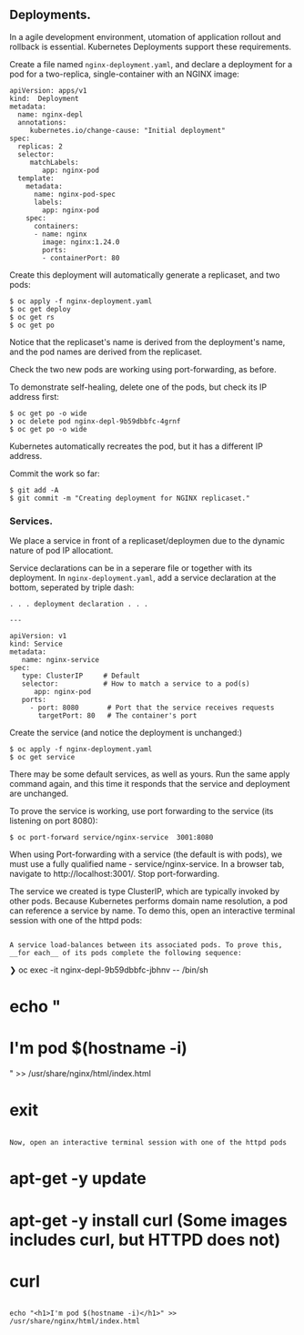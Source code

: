 ## Deployments.

In a agile development environment, utomation of application rollout and rollback is essential. Kubernetes Deployments support these requirements.

Create a file named `nginx-deployment.yaml`, and declare a deployment for a pod for a two-replica, single-container with an NGINX image:
~~~
apiVersion: apps/v1
kind:  Deployment
metadata:
  name: nginx-depl
  annotations:
     kubernetes.io/change-cause: "Initial deployment"
spec:
  replicas: 2
  selector:
     matchLabels:
        app: nginx-pod
  template:
    metadata:
      name: nginx-pod-spec
      labels:
        app: nginx-pod
    spec:
      containers:
      - name: nginx
        image: nginx:1.24.0
        ports:
        - containerPort: 80
~~~
Create this deployment will automatically generate a replicaset, and two pods:
~~~
$ oc apply -f nginx-deployment.yaml
$ oc get deploy                     
$ oc get rs       
$ oc get po
~~~
Notice that the replicaset's name is derived from the deployment's name, and the pod names are derived from the replicaset.

Check the two new pods are working using port-forwarding, as before.

To demonstrate self-healing, delete one of the pods, but check its IP address first:
~~~
$ oc get po -o wide
❯ oc delete pod nginx-depl-9b59dbbfc-4grnf  
$ oc get po -o wide
~~~
Kubernetes automatically recreates the pod, but it has a different IP address.

Commit the work so far:
~~~
$ git add -A
$ git commit -m "Creating deployment for NGINX replicaset."
~~~

### Services.

We place a service in front of a replicaset/deploymen due to the dynamic nature of pod IP allocationt.

Service declarations can be in a seperare file or together with its deployment. In  `nginx-deployment.yaml`, add a service declaration at the bottom, seperated by triple dash:
~~~
. . . deployment declaration . . . 

---

apiVersion: v1
kind: Service
metadata:
   name: nginx-service
spec:
   type: ClusterIP     # Default
   selector:           # How to match a service to a pod(s)
      app: nginx-pod
   ports:
     - port: 8080       # Port that the service receives requests
       targetPort: 80   # The container's port
~~~
Create the service (and notice the deployment is unchanged:)
~~~
$ oc apply -f nginx-deployment.yaml
$ oc get service                   
~~~
There may be some default services, as well as yours.
Run the same apply command again, and this time it responds that the service and deployment are unchanged. 

To prove the service is working, use port forwarding to the service (its listening on port 8080):
~~~
$ oc port-forward service/nginx-service  3001:8080
~~~
When using Port-forwarding with a service (the default is with pods), we must use a fully qualified name - service/nginx-service. In a browser tab, navigate to http://localhost:3001/. Stop port-forwarding.

The service we created is type ClusterIP, which are typically invoked by other pods. Because Kubernetes performs domain name resolution, a pod can reference a service by name. To demo this, open an interactive terminal session with one of the httpd pods:
~~~

A service load-balances between its associated pods. To prove this, __for each__ of its pods complete the following sequence:
~~~
❯ oc exec -it nginx-depl-9b59dbbfc-jbhnv  -- /bin/sh
# echo "<h1>I'm pod $(hostname -i)</h1>" >> /usr/share/nginx/html/index.html
# exit
~~~

Now, open an interactive terminal session with one of the httpd pods
~~~
# apt-get -y update
# apt-get -y install curl     (Some images includes curl, but HTTPD does not)
#
# curl 
~~~

echo "<h1>I'm pod $(hostname -i)</h1>" >> /usr/share/nginx/html/index.html